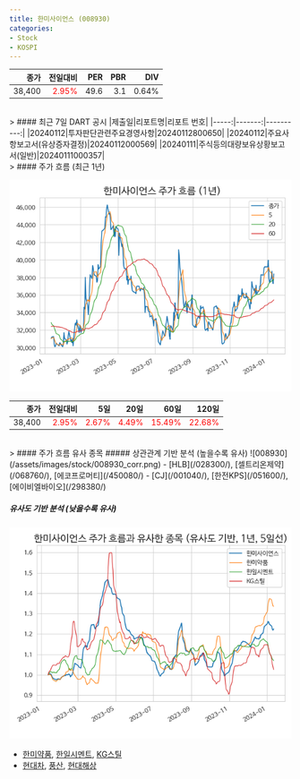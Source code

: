 ```yaml
---
title: 한미사이언스 (008930)
categories:
- Stock
- KOSPI
---
```


|종가|전일대비|PER|PBR|DIV|
|---:|-------:|--:|--:|--:|
|38,400|<span style="color: red">2.95%</span>|49.6|3.1|0.64%|

<!-- more -->

<br>
> #### 최근 7일 DART 공시
|제출일|리포트명|리포트 번호|
|-----:|-------:|----------:|
|20240112|투자판단관련주요경영사항|20240112800650|
|20240112|주요사항보고서(유상증자결정)|20240112000569|
|20240111|주식등의대량보유상황보고서(일반)|20240111000357|

<br>
> #### 주가 흐름 (최근 1년)

![008930](/assets/images/stock/008930.png)

|종가|전일대비|5일|20일|60일|120일|
|---:|-------:|--:|---:|---:|----:|
|38,400|<span style="color: red">2.95%</span>|<span style="color: red">2.67%</span>|<span style="color: red">4.49%</span>|<span style="color: red">15.49%</span>|<span style="color: red">22.68%</span>|

<br>
> #### 주가 흐름 유사 종목
##### 상관관계 기반 분석 (높을수록 유사)
![008930](/assets/images/stock/008930_corr.png)
- [HLB](/028300/), [셀트리온제약](/068760/), [에코프로머티](/450080/)
- [CJ](/001040/), [한전KPS](/051600/), [에이비엘바이오](/298380/)

##### 유사도 기반 분석 (낮을수록 유사)	
![008930](/assets/images/stock/008930_sim.png)
- [한미약품](/128940/), [한일시멘트](/300720/), [KG스틸](/016380/)
- [현대차](/005380/), [풍산](/103140/), [현대해상](/001450/)